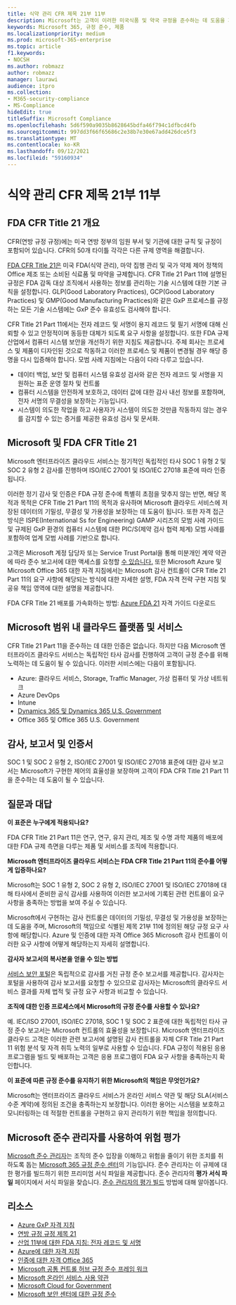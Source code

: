 ```yaml
---
title: 식약 관리 CFR 제목 21부 11부
description: Microsoft는 고객이 이러한 미국식품 및 약국 규정을 준수하는 데 도움을 제공합니다.
keywords: Microsoft 365, 규정 준수, 제품
ms.localizationpriority: medium
ms.prod: microsoft-365-enterprise
ms.topic: article
f1.keywords:
- NOCSH
ms.author: robmazz
author: robmazz
manager: laurawi
audience: itpro
ms.collection:
- M365-security-compliance
- MS-Compliance
hideEdit: true
titleSuffix: Microsoft Compliance
ms.openlocfilehash: 5d6f590a9035b8628645bdfa46f794c1dfbcd4fb
ms.sourcegitcommit: 997dd3f66f65686c2e38b7e30e67add426dce5f3
ms.translationtype: MT
ms.contentlocale: ko-KR
ms.lasthandoff: 09/12/2021
ms.locfileid: "59160934"
---
```

# <a name="food-and-drug-administration-cfr-title-21-part-11"></a>식약 관리 CFR 제목 21부 11부

## <a name="fda-cfr-title-21-overview"></a>FDA CFR Title 21 개요

CFR(연방 규정 규정)에는 미국 연방 정부의 임원 부서 및 기관에 대한 규칙 및 규정이 포함되어 있습니다. CFR의 50개 타이틀 각각은 다른 규제 영역을 해결합니다.

[FDA CFR Title 21은](https://aka.ms/FDA-CFR) 미국 FDA(식약 관리), 마약 집행 관리 및 국가 약제 제어 정책의 Office 제조 또는 소비된 식료품 및 마약을 규제합니다. CFR Title 21 Part 11에 설명된 규정은 FDA 감독 대상 조직에서 사용하는 정보를 관리하는 기술 시스템에 대한 기본 규칙을 설정합니다. GLP(Good Laboratory Practices), GCP(Good Laboratory Practices) 및 GMP(Good Manufacturing Practices)와 같은 GxP 프로세스를 규정하는 모든 기술 시스템에는 GxP 준수 유효성도 검사해야 합니다.

CFR Title 21 Part 11에서는 전자 레코드 및 서명이 용지 레코드 및 필기 서명에 대해 신뢰할 수 있고 안정적이며 동등한 대체가 되도록 요구 사항을 설정합니다. 또한 FDA 규제 산업에서 컴퓨터 시스템 보안을 개선하기 위한 지침도 제공합니다. 주체 회사는 프로세스 및 제품이 디자인된 것으로 작동하고 이러한 프로세스 및 제품이 변경될 경우 해당 증명을 다시 입증해야 합니다. 모범 사례 지침에는 다음이 다라 다루고 있습니다.

- 데이터 백업, 보안 및 컴퓨터 시스템 유효성 검사와 같은 전자 레코드 및 서명을 지원하는 표준 운영 절차 및 컨트롤
- 컴퓨터 시스템을 안전하게 보호하고, 데이터 값에 대한 감사 내선 정보를 포함하며, 전자 서명의 무결성을 보장하는 기능입니다.
- 시스템이 의도한 작업을 하고 사용자가 시스템이 의도한 것만큼 작동하지 않는 경우를 감지할 수 있는 증거를 제공한 유효성 검사 및 문서화.

## <a name="microsoft-and-fda-cfr-title-21"></a>Microsoft 및 FDA CFR Title 21

Microsoft 엔터프라이즈 클라우드 서비스는 정기적인 독립적인 타사 SOC 1 유형 2 및 SOC 2 유형 2 감사를 진행하며 ISO/IEC 27001 및 ISO/IEC 27018 표준에 따라 인증됩니다.

이러한 정기 감사 및 인증은 FDA 규정 준수에 특별히 초점을 맞추지 않는 반면, 해당 목적과 목적은 CFR Title 21 Part 11의 목적과 유사하며 Microsoft 클라우드 서비스에 저장된 데이터의 기밀성, 무결성 및 가용성을 보장하는 데 도움이 됩니다. 또한 자격 접근 방식은 ISPE(International Ss for Engineering) GAMP 시리즈의 모범 사례 가이드 및 규제된 GxP 환경의 컴퓨터 시스템에 대한 PIC/S(제약 검사 협력 체계) 모범 사례를 포함하여 업계 모범 사례를 기반으로 합니다.

고객은 Microsoft 계정 담당자 또는 Service Trust Portal을 통해 미분개인 계약 약관에 따라 준수 보고서에 대한 액세스를 요청할 [수 있습니다.](https://aka.ms/stphelp) 또한 Microsoft Azure 및 Microsoft Office 365 대한 자격 지침에서는 Microsoft 감사 컨트롤이 CFR Title 21 Part 11의 요구 사항에 해당되는 방식에 대한 자세한 설명, FDA 자격 전략 구현 지침 및 공유 책임 영역에 대한 설명을 제공합니다.

FDA CFR Title 21 배포를 가속화하는 방법: [Azure FDA 21](https://go.microsoft.com/fwlink/p/?linkid=2086604) 자격 가이드 다운로드

## <a name="microsoft-in-scope-cloud-platforms--services"></a>Microsoft 범위 내 클라우드 플랫폼 및 서비스

CFR Title 21 Part 11을 준수하는 데 대한 인증은 없습니다. 하지만 다음 Microsoft 엔터프라이즈 클라우드 서비스는 독립적인 타사 감사를 진행하여 고객이 규정 준수를 위해 노력하는 데 도움이 될 수 있습니다. 이러한 서비스에는 다음이 포함됩니다.

- Azure: 클라우드 서비스, Storage, Traffic Manager, 가상 컴퓨터 및 가상 네트워크
- Azure DevOps
- Intune
- [Dynamics 365 및 Dynamics 365 U.S. Government](https://aka.ms/d365-compliance-list)
- Office 365 및 Office 365 U.S. Government

## <a name="audits-reports-and-certificates"></a>감사, 보고서 및 인증서

SOC 1 및 SOC 2 유형 2, ISO/IEC 27001 및 ISO/IEC 27018 표준에 대한 감사 보고서는 Microsoft가 구현한 제어의 효율성을 보장하며 고객이 FDA CFR Title 21 Part 11을 준수하는 데 도움이 될 수 있습니다.

## <a name="frequently-asked-questions"></a>질문과 대답

**이 표준은 누구에게 적용되나요?**

FDA CFR Title 21 Part 11은 연구, 연구, 유지 관리, 제조 및 수명 과학 제품의 배포에 대한 FDA 규제 측면을 다루는 제품 및 서비스를 조직에 적용합니다.

**Microsoft 엔터프라이즈 클라우드 서비스는 FDA CFR Title 21 Part 11의 준수를 어떻게 입증하나요?**

Microsoft는 SOC 1 유형 2, SOC 2 유형 2, ISO/IEC 27001 및 ISO/IEC 27018에 대해 타사에서 준비한 공식 감사를 사용하여 이러한 보고서에 기록된 관련 컨트롤이 요구 사항을 충족하는 방법을 보여 주실 수 있습니다.

Microsoft에서 구현하는 감사 컨트롤은 데이터의 기밀성, 무결성 및 가용성을 보장하는 데 도움을 주며, Microsoft의 책임으로 식별된 제목 21부 11에 정의된 해당 규정 요구 사항에 해당합니다. Azure 및 인증에 대한 자격 Office 365 Microsoft 감사 컨트롤이 이러한 요구 사항에 어떻게 해당하는지 자세히 설명합니다.

**감사자 보고서의 복사본을 얻을 수 있는 방법**

[서비스 보안 포털](https://aka.ms/stphelp)은 독립적으로 감사를 거친 규정 준수 보고서를 제공합니다. 감사자는 포털을 사용하여 감사 보고서를 요청할 수 있으므로 감사자는 Microsoft의 클라우드 서비스 결과를 자체 법적 및 규정 요구 사항과 비교할 수 있습니다.

**조직에 대한 인증 프로세스에서 Microsoft의 규정 준수를 사용할 수 있나요?**

예. IEC/ISO 27001, ISO/IEC 27018, SOC 1 및 SOC 2 표준에 대한 독립적인 타사 규정 준수 보고서는 Microsoft 컨트롤의 효율성을 보장합니다. Microsoft 엔터프라이즈 클라우드 고객은 이러한 관련 보고서에 설명된 감사 컨트롤을 자체 CFR Title 21 Part 11 위험 분석 및 자격 취득 노력의 일부로 사용할 수 있습니다. FDA 규정이 적용된 응용 프로그램을 빌드 및 배포하는 고객은 응용 프로그램이 FDA 요구 사항을 충족하는지 확인합니다.

**이 표준에 따른 규정 준수를 유지하기 위한 Microsoft의 책임은 무엇인가요?**

Microsoft는 엔터프라이즈 클라우드 서비스가 온라인 서비스 약관 및 [](https://www.microsoftvolumelicensing.com/DocumentSearch.aspx?Mode=3&DocumentTypeId=31) 해당 SLA(서비스 수준 계약)에 정의된 조건을 충족하는지 보장합니다. 이러한 용어는 시스템을 보호하고 모니터링하는 데 적절한 컨트롤을 구현하고 유지 관리하기 위한 책임을 정의합니다.

## <a name="use-microsoft-compliance-manager-to-assess-your-risk"></a>Microsoft 준수 관리자를 사용하여 위험 평가

[Microsoft 준수 관리자](/microsoft-365/compliance/compliance-manager)는 조직의 준수 입장을 이해하고 위험을 줄이기 위한 조치를 취하도록 돕는 [Microsoft 365 규정 준수 센터](/microsoft-365/compliance/microsoft-365-compliance-center)의 기능입니다. 준수 관리자는 이 규제에 대한 평가를 빌드하기 위한 프리미엄 서식 파일을 제공합니다. 준수 관리자의 **평가 서식 파일** 페이지에서 서식 파일을 찾습니다. [준수 관리자의 평가 빌드](/microsoft-365/compliance/compliance-manager-assessments) 방법에 대해 알아봅니다.

## <a name="resources"></a>리소스

- [Azure GxP 자격 지침](https://aka.ms/gxpcompliance)
- [연방 규정 규정 제목 21](https://aka.ms/FDA-CFR)
- [산업 11부에 대한 FDA 지침: 전자 레코드 및 서명](https://www.fda.gov/RegulatoryInformation/Guidances/ucm125067.htm)
- [Azure에 대한 자격 지침](https://aka.ms/azurefda21cfrpart11qualguide)
- [인증에 대한 자격 Office 365](https://aka.ms/o365-qualification-guideline)
- [Microsoft 공통 컨트롤 허브 규정 준수 프레임 워크](https://www.microsoft.com/trust-center/compliance/compliance-overview)
- [Microsoft 온라인 서비스 사용 약관](https://aka.ms/Online-Services-Terms)
- [Microsoft Cloud for Government](https://aka.ms/govt-cloud)
- [Microsoft 보안 센터에 대한 규정 준수](https://www.microsoft.com/trust-center/compliance/compliance-overview)
